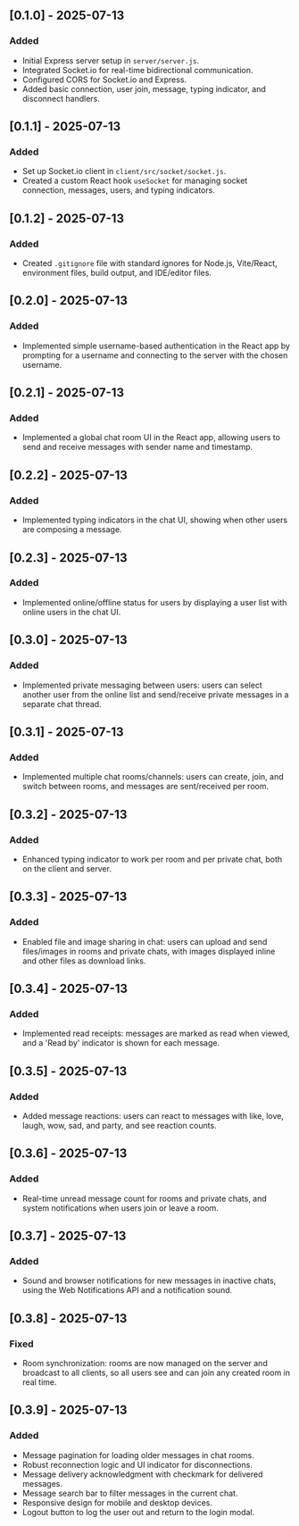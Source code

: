 ## [0.1.0] - 2025-07-13
### Added
- Initial Express server setup in `server/server.js`.
- Integrated Socket.io for real-time bidirectional communication.
- Configured CORS for Socket.io and Express.
- Added basic connection, user join, message, typing indicator, and disconnect handlers.

## [0.1.1] - 2025-07-13
### Added
- Set up Socket.io client in `client/src/socket/socket.js`.
- Created a custom React hook `useSocket` for managing socket connection, messages, users, and typing indicators.

## [0.1.2] - 2025-07-13
### Added
- Created `.gitignore` file with standard ignores for Node.js, Vite/React, environment files, build output, and IDE/editor files.

## [0.2.0] - 2025-07-13
### Added
- Implemented simple username-based authentication in the React app by prompting for a username and connecting to the server with the chosen username.

## [0.2.1] - 2025-07-13
### Added
- Implemented a global chat room UI in the React app, allowing users to send and receive messages with sender name and timestamp.

## [0.2.2] - 2025-07-13
### Added
- Implemented typing indicators in the chat UI, showing when other users are composing a message.

## [0.2.3] - 2025-07-13
### Added
- Implemented online/offline status for users by displaying a user list with online users in the chat UI.

## [0.3.0] - 2025-07-13
### Added
- Implemented private messaging between users: users can select another user from the online list and send/receive private messages in a separate chat thread.

## [0.3.1] - 2025-07-13
### Added
- Implemented multiple chat rooms/channels: users can create, join, and switch between rooms, and messages are sent/received per room.

## [0.3.2] - 2025-07-13
### Added
- Enhanced typing indicator to work per room and per private chat, both on the client and server.

## [0.3.3] - 2025-07-13
### Added
- Enabled file and image sharing in chat: users can upload and send files/images in rooms and private chats, with images displayed inline and other files as download links.

## [0.3.4] - 2025-07-13
### Added
- Implemented read receipts: messages are marked as read when viewed, and a 'Read by' indicator is shown for each message.

## [0.3.5] - 2025-07-13
### Added
- Added message reactions: users can react to messages with like, love, laugh, wow, sad, and party, and see reaction counts.

## [0.3.6] - 2025-07-13
### Added
- Real-time unread message count for rooms and private chats, and system notifications when users join or leave a room.

## [0.3.7] - 2025-07-13
### Added
- Sound and browser notifications for new messages in inactive chats, using the Web Notifications API and a notification sound.

## [0.3.8] - 2025-07-13
### Fixed
- Room synchronization: rooms are now managed on the server and broadcast to all clients, so all users see and can join any created room in real time.

## [0.3.9] - 2025-07-13
### Added
- Message pagination for loading older messages in chat rooms.
- Robust reconnection logic and UI indicator for disconnections.
- Message delivery acknowledgment with checkmark for delivered messages.
- Message search bar to filter messages in the current chat.
- Responsive design for mobile and desktop devices.
- Logout button to log the user out and return to the login modal.
